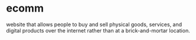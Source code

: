 # ecomm
 website that allows people to buy and sell physical goods, services, and digital products over the internet rather than at a brick-and-mortar location.
